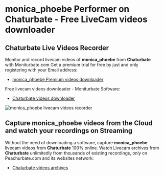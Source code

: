 # monica_phoebe Performer on Chaturbate - Free LiveCam videos downloader

## Chaturbate Live Videos Recorder

Monitor and record livecam videos of **monica_phoebe** from **Chaturbate** with Moniturbate.com
Get a premium trial for free by just and only registering with your Email address:
* [monica_phoebe Premium videos downloader](https://moniturbate.com/request-demo-licence-key.html)

Free livecam videos downloader - Moniturbate Software:
* [Chaturbate videos downloader](https://moniturbate.com/moniturbate-download-software.html)

![monica_phoebe livecam videos recorder](https://peachurnet.com/templates/moniturbate-software.png)


## Capture monica_phoebe videos from the Cloud and watch your recordings on Streaming

Without the need of downloading a software, capture **monica_phoebe** livecam videos from **Chaturbate** 100% online.
Watch Livecam archives from **Chaturbate** unlimitedly from thousands of existing recordings, only on Peachurbate.com and its websites network:
* [Chaturbate videos archives](https://peachurnet.com/)